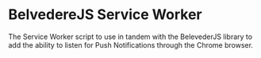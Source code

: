 # BelvedereJS Service Worker

The Service Worker script to use in tandem with the BelevederJS library to add the ability to listen for Push Notifications through the Chrome browser.